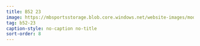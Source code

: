 ```yaml
---
title: B52 23
image: https://mbsportsstorage.blob.core.windows.net/website-images/model-gallery/2018/b23/2018-b23-08.jpg
tag: b52-23
caption-style: no-caption no-title
sort-order: 8
---
```

